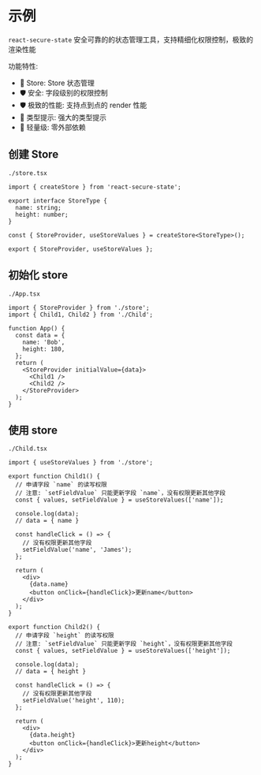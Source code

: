 # 示例

`react-secure-state` 安全可靠的的状态管理工具，支持精细化权限控制，极致的渲染性能

功能特性:

- 💎 Store: Store 状态管理
- 🛡️ 安全: 字段级别的权限控制
- 🛡️ 极致的性能: 支持点到点的 render 性能
- 📝 类型提示: 强大的类型提示
- 🚀 轻量级: 零外部依赖

## 创建 Store

`./store.tsx`

```tsx | pure
import { createStore } from 'react-secure-state';

export interface StoreType {
  name: string;
  height: number;
}

const { StoreProvider, useStoreValues } = createStore<StoreType>();

export { StoreProvider, useStoreValues };
```

## 初始化 store

`./App.tsx`

```tsx | pure
import { StoreProvider } from './store';
import { Child1, Child2 } from './Child';

function App() {
  const data = {
    name: 'Bob',
    height: 180,
  };
  return (
    <StoreProvider initialValue={data}>
      <Child1 />
      <Child2 />
    </StoreProvider>
  );
}
```

## 使用 store

`./Child.tsx`

```tsx | pure
import { useStoreValues } from './store';

export function Child1() {
  // 申请字段 `name` 的读写权限
  // 注意: `setFieldValue` 只能更新字段 `name`，没有权限更新其他字段
  const { values, setFieldValue } = useStoreValues(['name']);

  console.log(data);
  // data = { name }

  const handleClick = () => {
    // 没有权限更新其他字段
    setFieldValue('name', 'James');
  };

  return (
    <div>
      {data.name}
      <button onClick={handleClick}>更新name</button>
    </div>
  );
}

export function Child2() {
  // 申请字段 `height` 的读写权限
  // 注意: `setFieldValue` 只能更新字段 `height`，没有权限更新其他字段
  const { values, setFieldValue } = useStoreValues(['height']);

  console.log(data);
  // data = { height }

  const handleClick = () => {
    // 没有权限更新其他字段
    setFieldValue('height', 110);
  };

  return (
    <div>
      {data.height}
      <button onClick={handleClick}>更新height</button>
    </div>
  );
}
```
